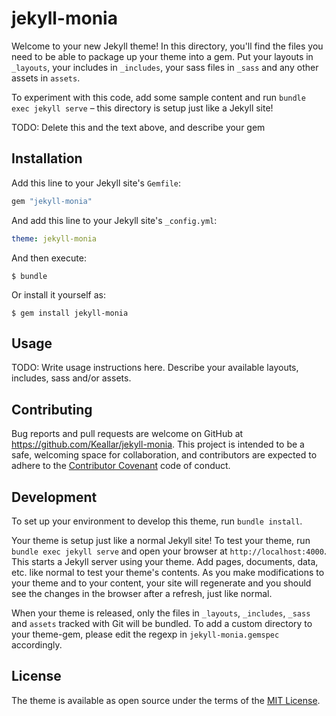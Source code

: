 # jekyll-monia

Welcome to your new Jekyll theme! In this directory, you'll find the files you need to be able to package up your theme into a gem. Put your layouts in `_layouts`, your includes in `_includes`, your sass files in `_sass` and any other assets in `assets`.

To experiment with this code, add some sample content and run `bundle exec jekyll serve` – this directory is setup just like a Jekyll site!

TODO: Delete this and the text above, and describe your gem

## Installation

Add this line to your Jekyll site's `Gemfile`:

```ruby
gem "jekyll-monia"
```

And add this line to your Jekyll site's `_config.yml`:

```yaml
theme: jekyll-monia
```

And then execute:

    $ bundle

Or install it yourself as:

    $ gem install jekyll-monia

## Usage

TODO: Write usage instructions here. Describe your available layouts, includes, sass and/or assets.

## Contributing

Bug reports and pull requests are welcome on GitHub at https://github.com/Keallar/jekyll-monia. This project is intended to be a safe, welcoming space for collaboration, and contributors are expected to adhere to the [Contributor Covenant](https://www.contributor-covenant.org/) code of conduct.

## Development

To set up your environment to develop this theme, run `bundle install`.

Your theme is setup just like a normal Jekyll site! To test your theme, run `bundle exec jekyll serve` and open your browser at `http://localhost:4000`. This starts a Jekyll server using your theme. Add pages, documents, data, etc. like normal to test your theme's contents. As you make modifications to your theme and to your content, your site will regenerate and you should see the changes in the browser after a refresh, just like normal.

When your theme is released, only the files in `_layouts`, `_includes`, `_sass` and `assets` tracked with Git will be bundled.
To add a custom directory to your theme-gem, please edit the regexp in `jekyll-monia.gemspec` accordingly.

## License

The theme is available as open source under the terms of the [MIT License](https://opensource.org/licenses/MIT).
